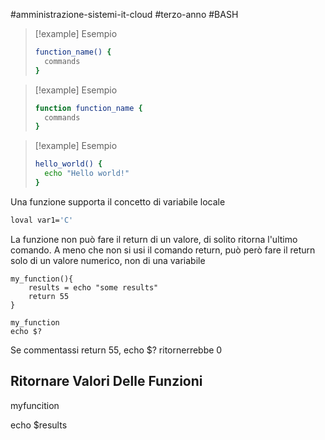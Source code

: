 #amministrazione-sistemi-it-cloud #terzo-anno #BASH

> [!example] Esempio
> 
> ```bash
> function_name() {
> 	commands
> }
> ```

> [!example] Esempio
> 
> ```bash
> function function_name {
> 	commands
> }
> ```

> [!example] Esempio
> 
> ```bash
> hello_world() {
> 	echo "Hello world!"
> }
> ```

Una funzione supporta il concetto di variabile locale

```bash
loval var1='C'
```

La funzione non può fare il return di un valore, di solito ritorna l'ultimo comando. A meno che non si usi il comando return, può però fare il return solo di un valore numerico, non di una variabile

```
my_function(){
	results = echo "some results"
	return 55
}

my_function
echo $?
```

Se commentassi return 55, echo $? ritornerrebbe 0

## Ritornare Valori Delle Funzioni

myfuncition

echo $results